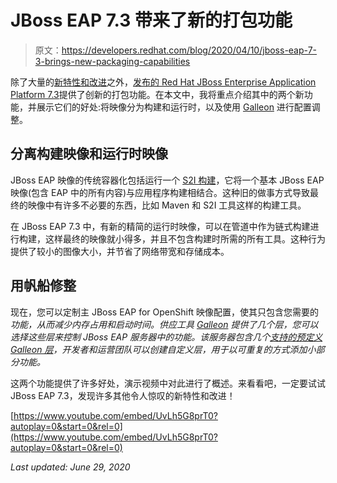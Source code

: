# JBoss EAP 7.3 带来了新的打包功能

> 原文：<https://developers.redhat.com/blog/2020/04/10/jboss-eap-7-3-brings-new-packaging-capabilities>

除了大量的[新特性和改进](https://access.redhat.com/documentation/en-us/red_hat_jboss_enterprise_application_platform/7.3/html-single/7.3.0_release_notes/index#new_features_and_enhancements)之外，[发布的 Red Hat JBoss Enterprise Application Platform 7.3](https://www.redhat.com/en/blog/announcing-availability-red-hat-jboss-enterprise-application-platform-73)提供了创新的打包功能。在本文中，我将重点介绍其中的两个新功能，并展示它们的好处:将映像分为构建和运行时，以及使用 [Galleon](https://docs.wildfly.org/galleon/) 进行配置调整。

## 分离构建映像和运行时映像

JBoss EAP 映像的传统容器化包括运行一个 [S2I 构建](https://docs.openshift.com/container-platform/latest/builds/understanding-image-builds.html#build-strategy-s2i_understanding-image-builds)，它将一个基本 JBoss EAP 映像(包含 EAP 中的所有内容)与应用程序构建相结合。这种旧的做事方式导致最终的映像中有许多不必要的东西，比如 Maven 和 S2I 工具这样的构建工具。

在 JBoss EAP 7.3 中，有新的精简的运行时映像，可以在管道中作为链式构建进行构建，这样最终的映像就小得多，并且不包含构建时所需的所有工具。这种行为提供了较小的图像大小，并节省了网络带宽和存储成本。

## 用帆船修整

现在，您可以定制主 JBoss EAP for OpenShift 映像配置，使其只包含您需要的*功能，从而减少内存占用和启动时间。供应工具 [Galleon](https://docs.wildfly.org/galleon/) 提供了几个层，您可以选择这些层来控制 JBoss EAP 服务器中的功能。该服务器包含几个[支持的预定义 Galleon 层](https://access.redhat.com/documentation/en-us/red_hat_jboss_enterprise_application_platform/7.3/html/getting_started_with_jboss_eap_for_openshift_container_platform/capability-trimming-eap-foropenshift_default)，开发者和运营团队可以创建自定义层，用于以可重复的方式添加小部分功能。*

这两个功能提供了许多好处，演示视频中对此进行了概述。来看看吧，一定要试试 JBoss EAP 7.3，发现许多其他令人惊叹的新特性和改进！

[https://www.youtube.com/embed/UvLh5G8prT0?autoplay=0&start=0&rel=0](https://www.youtube.com/embed/UvLh5G8prT0?autoplay=0&start=0&rel=0)

*Last updated: June 29, 2020*